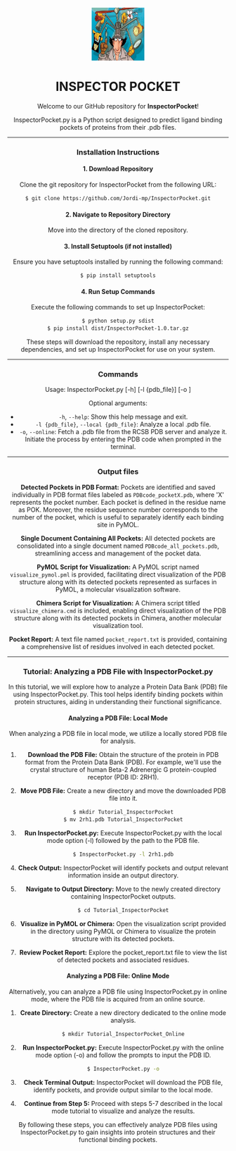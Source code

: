 
<!-- LOGO -->
<br />
<div align="center">
    <img src="image/inspector.jpg" alt="Logo" width="120" height="120">
  </a>

# INSPECTOR POCKET
Welcome to our GitHub repository for **InspectorPocket**!

InspectorPocket.py is a Python script designed to predict ligand binding pockets of proteins from their .pdb files.

---
### Installation Instructions

#### 1. Download Repository
Clone the git repository for InspectorPocket from the following URL:
```bash
$ git clone https://github.com/Jordi-mp/InspectorPocket.git
```

#### 2. Navigate to Repository Directory
Move into the directory of the cloned repository.

#### 3. Install Setuptools (if not installed)
Ensure you have setuptools installed by running the following command:
```bash
$ pip install setuptools
```

#### 4. Run Setup Commands
Execute the following commands to set up InspectorPocket:
```bash
$ python setup.py sdist
$ pip install dist/InspectorPocket-1.0.tar.gz
```

These steps will download the repository, install any necessary dependencies, and set up InspectorPocket for use on your system.


---
### Commands
Usage: InspectorPocket.py [-h] [-l {pdb_file}] [-o ] 

Optional arguments:
- `-h`, `--help`: Show this help message and exit.
- `-l {pdb_file}`, `--local {pdb_file}`: Analyze a local .pdb file.
- `-o`, `--online`: Fetch a .pdb file from the RCSB PDB server and analyze it. Initiate the process by entering the PDB code when prompted in the terminal.

---
### Output files
**Detected Pockets in PDB Format:**
Pockets are identified and saved individually in PDB format files labeled as `PDBcode_pocketX.pdb`, where 'X' represents the pocket number. Each pocket is defined in the residue name as POK. Moreover, the residue sequence number corresponds to the number of the pocket, which is useful to separately identify each binding site in PyMOL.

**Single Document Containing All Pockets:**
All detected pockets are consolidated into a single document named `PDBcode_all_pockets.pdb`, streamlining access and management of the pocket data.

**PyMOL Script for Visualization:**
A PyMOL script named `visualize_pymol.pml` is provided, facilitating direct visualization of the PDB structure along with its detected pockets represented as surfaces in PyMOL, a molecular visualization software.

**Chimera Script for Visualization:**
A Chimera script titled `visualize_chimera.cmd` is included, enabling direct visualization of the PDB structure along with its detected pockets in Chimera, another molecular visualization tool.

**Pocket Report:**
A text file named `pocket_report.txt` is provided, containing a comprehensive list of residues involved in each detected pocket.

---
### Tutorial: Analyzing a PDB File with InspectorPocket.py

In this tutorial, we will explore how to analyze a Protein Data Bank (PDB) file using InspectorPocket.py. This tool helps identify binding pockets within protein structures, aiding in understanding their functional significance.

#### Analyzing a PDB File: Local Mode
When analyzing a PDB file in local mode, we utilize a locally stored PDB file for analysis.

1. **Download the PDB File:** Obtain the structure of the protein in PDB format from the Protein Data Bank (PDB). For example, we'll use the crystal structure of human Beta-2 Adrenergic G protein-coupled receptor (PDB ID: 2RH1).

2. **Move PDB File:** Create a new directory and move the downloaded PDB file into it.
   ```bash
   $ mkdir Tutorial_InspectorPocket
   $ mv 2rh1.pdb Tutorial_InspectorPocket
   ```

3. **Run InspectorPocket.py:** Execute InspectorPocket.py with the local mode option (-l) followed by the path to the PDB file.
   ```bash
   $ InspectorPocket.py -l 2rh1.pdb
   ```

4. **Check Output:** InspectorPocket will identify pockets and output relevant information inside an output directory.

5. **Navigate to Output Directory:** Move to the newly created directory containing InspectorPocket outputs.
   ```bash
   $ cd Tutorial_InspectorPocket
   ```

6. **Visualize in PyMOL or Chimera:** Open the visualization script provided in the directory using PyMOL or Chimera to visualize the protein structure with its detected pockets.

7. **Review Pocket Report:** Explore the pocket_report.txt file to view the list of detected pockets and associated residues.

#### Analyzing a PDB File: Online Mode
Alternatively, you can analyze a PDB file using InspectorPocket.py in online mode, where the PDB file is acquired from an online source.

1. **Create Directory:** Create a new directory dedicated to the online mode analysis.
   ```bash
   $ mkdir Tutorial_InspectorPocket_Online
   ```

2. **Run InspectorPocket.py:** Execute InspectorPocket.py with the online mode option (-o) and follow the prompts to input the PDB ID.
   ```bash
   $ InspectorPocket.py -o
   ```

3. **Check Terminal Output:** InspectorPocket will download the PDB file, identify pockets, and provide output similar to the local mode.

4. **Continue from Step 5:** Proceed with steps 5-7 described in the local mode tutorial to visualize and analyze the results.

By following these steps, you can effectively analyze PDB files using InspectorPocket.py to gain insights into protein structures and their functional binding pockets.
